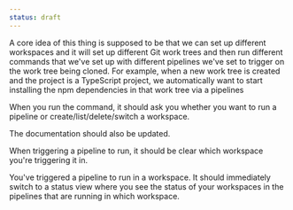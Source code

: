 ```yaml
---
status: draft
---
```


A core idea of this thing is supposed to be that we can set up different workspaces and it will set up different Git work trees and then run different commands that we've set up with different pipelines we've set to trigger on the work tree being cloned. For example, when a new work tree is created and the project is a TypeScript project, we automatically want to start installing the npm dependencies in that work tree via a pipelines

When you run the command, it should ask you whether you want to run a pipeline or create/list/delete/switch a workspace.

The documentation should also be updated.

When triggering a pipeline to run, it should be clear which workspace you're triggering it in.

You've triggered a pipeline to run in a workspace. It should immediately switch to a status view where you see the status of your workspaces in the pipelines that are running in which workspace.
